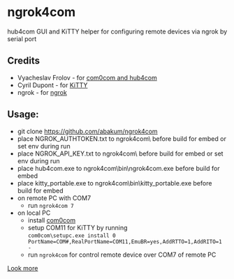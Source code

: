 # ngrok4com

hub4com GUI and KiTTY helper for configuring remote devices via ngrok by serial port

## Credits

- Vyacheslav Frolov - for [com0com and hub4com](https://com0com.sourceforge.net)
- Cyril Dupont - for [KiTTY](https://github.com/cyd01/KiTTY)
- ngrok - for [ngrok](https://github.com/ngrok/ngrok-go)

## Usage:

- git clone https://github.com/abakum/ngrok4com
- place NGROK_AUTHTOKEN.txt to ngrok4com\ before build for embed or set env during run
- place NGROK_API_KEY.txt to ngrok4com\ before build for embed or set env during run
- place hub4com.exe to ngrok4com\bin\ngrok4com.exe before build for embed
- place kitty_portable.exe to ngrok4com\bin\kitty_portable.exe before build for embed
- on remote PC with COM7
  - run `ngrok4com 7`
- on local PC
  - install [com0com](https://sourceforge.net/projects/com0com/files/com0com/3.0.0.0)
  - setup COM11 for KiTTY by running<br>
 `com0com\setupc.exe install 0 PortName=COM#,RealPortName=COM11,EmuBR=yes,AddRTTO=1,AddRITO=1 -`
  - run `ngrok4com` for control remote device over COM7 of remote PC

[Look more](RFC2217.md)
